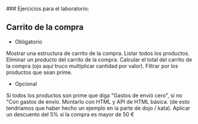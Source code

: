 ### Ejercicios para el laboratorio:

## Carrito de la compra
- Obligatorio

Mostrar una estructura de carrito de la compra.
Listar todos los productos.
Eliminar un producto del carrito de la compra.
Calcular el total del carrito de la compra (ojo aquí truco multiplicar cantidad por valor).
Filtrar por los productos que sean prime.

- Opcional

Si todos los productos son prime que diga "Gastos de envió cero", si no "Con gastos de envío.
Montarlo con HTML y API de HTML básica. (de esto tendríamos que haber hecho un ejemplo en la parte de dojo / kata).
Aplicar un descuento del 5% si la compra es mayor de 50 €